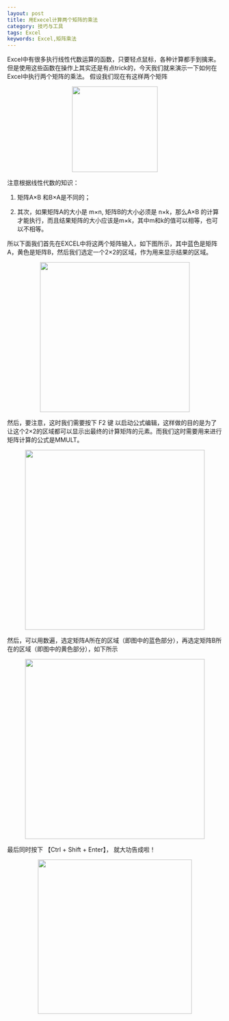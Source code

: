 ```yaml
---
layout: post
title: 用Execel计算两个矩阵的乘法
category: 技巧与工具
tags: Excel
keywords: Excel,矩阵乘法
---
```



Excel中有很多执行线性代数运算的函数，只要轻点鼠标，各种计算都手到擒来。但是使用这些函数在操作上其实还是有点trick的，今天我们就来演示一下如何在Excel中执行两个矩阵的乘法。
假设我们现在有这样两个矩阵

<p align="center">
<img src="https://fzuo.github.io/assets/img/excel/excel01.png" width="200">
</p>

注意根据线性代数的知识：

1. 矩阵A×B 和B×A是不同的；

2. 其次，如果矩阵A的大小是 m×n, 矩阵B的大小必须是 n×k，那么A×B 的计算才能执行，而且结果矩阵的大小应该是m×k，其中m和k的值可以相等，也可以不相等。

所以下面我们首先在EXCEL中将这两个矩阵输入，如下图所示，其中蓝色是矩阵A，黄色是矩阵B，然后我们选定一个2×2的区域，作为用来显示结果的区域。

<p align="center">
<img src="https://fzuo.github.io/assets/img/excel/excel02.png" width="350">
</p>

然后，要注意，这时我们需要按下 F2 键 以启动公式编辑，这样做的目的是为了让这个2×2的区域都可以显示出最终的计算矩阵的元素。而我们这时需要用来进行矩阵计算的公式是MMULT。

<p align="center">
<img src="https://fzuo.github.io/assets/img/excel/excel03.png" width="420">
</p>

然后，可以用数遍，选定矩阵A所在的区域（即图中的蓝色部分），再选定矩阵B所在的区域（即图中的黄色部分），如下所示

<p align="center">
<img src="https://fzuo.github.io/assets/img/excel/excel04.png" width="420">
</p>

最后同时按下 【Ctrl + Shift + Enter】， 就大功告成啦！

<p align="center">
<img src="https://fzuo.github.io/assets/img/excel/excel05.png" width="360">
</p>
